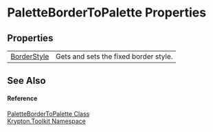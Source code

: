 # PaletteBorderToPalette Properties




## Properties
<table>
<tr>
<td><a href="aee5af4c-d89e-ea6d-46e4-a5e3411300ca.md">BorderStyle</a></td>
<td>Gets and sets the fixed border style.</td></tr>
</table>

## See Also


#### Reference
<a href="367c0401-0039-208b-3875-b7fb91570108.md">PaletteBorderToPalette Class</a>  
<a href="79d2eac2-21f4-54ff-7552-b20c33c30600.md">Krypton.Toolkit Namespace</a>  
